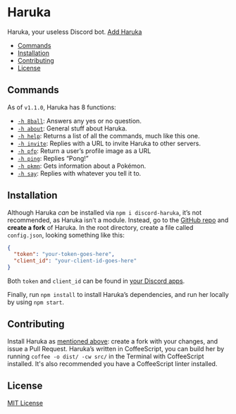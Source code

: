 # Haruka

Haruka, your useless Discord bot. [Add Haruka][add]

- [Commands](#commands)
- [Installation](#installation)
- [Contributing](#contributing)
- [License](#license)


## Commands
As of `v1.1.0`, Haruka has 8 functions:

- [`-h 8ball`][8ball]: Answers any yes or no question.
- [`-h about`][about]: General stuff about Haruka.
- [`-h help`][help]: Returns a list of all the commands, much like this one.
- [`-h invite`][invite]: Replies with a URL to invite Haruka to other servers.
- [`-h pfp`][pfp]: Return a user’s profile image as a URL
- [`-h ping`][ping]: Replies “Pong!”
- [`-h pkmn`][pkmn]: Gets information about a Pokémon.
- [`-h say`][say]: Replies with whatever you tell it to.

## Installation

Although Haruka _can_ be installed via `npm i discord-haruka`, it’s not recommended, as Haruka isn’t a module. Instead, go to the [GitHub repo][github] and **create a fork** of Haruka. In the root directory, create a file called `config.json`, looking something like this:

```json
{
  "token": "your-token-goes-here",
  "client_id": "your-client-id-goes-here"
}
```

Both `token` and `client_id` can be found in [your Discord apps][discord-my-apps].

Finally, run `npm install` to install Haruka’s dependencies, and run her locally by using `npm start`.

## Contributing
Install Haruka as [mentioned above](#installation): create a fork with your changes, and issue a Pull Request. Haruka’s written in CoffeeScript, you can build her by running `coffee -o dist/ -cw src/` in the Terminal with CoffeeScript installed. It's also recommended you have a CoffeeScript linter installed.

## License

[MIT License][license]

<!-- Reference links -->
[github]: https://github.com/MindfulMinun/discord-haruka "MindfulMinun/discord-haruka"
[discord-my-apps]: https://discordapp.com/developers/applications/me "Discord - My Apps"
[license]: https://github.com/MindfulMinun/discord-haruka/blob/development/LICENSE "discord-haruka/LICENSE"
[add]: https://discordapp.com/oauth2/authorize?client_id=458130019554820127&scope=bot&permissions=125966 "Add Haruka to your Discord server."

<!-- Function links -->
[8ball]:  https://github.com/MindfulMinun/discord-haruka/blob/development/src/functions/8ball.coffee
[about]:  https://github.com/MindfulMinun/discord-haruka/blob/development/src/functions/about.coffee
[help]:   https://github.com/MindfulMinun/discord-haruka/blob/development/src/functions/help.coffee
[invite]: https://github.com/MindfulMinun/discord-haruka/blob/development/src/functions/invite.coffee
[pfp]:    https://github.com/MindfulMinun/discord-haruka/blob/development/src/functions/pfp.coffee
[ping]:   https://github.com/MindfulMinun/discord-haruka/blob/development/src/functions/ping.coffee
[pkmn]:   https://github.com/MindfulMinun/discord-haruka/blob/development/src/functions/pkmn.coffee
[say]:    https://github.com/MindfulMinun/discord-haruka/blob/development/src/functions/say.coffee
